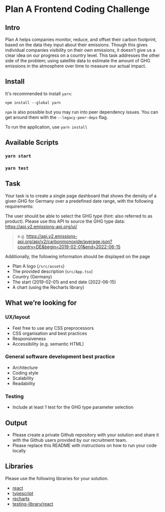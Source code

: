 # Plan A Frontend Coding Challenge

## Intro

Plan A helps companies monitor, reduce, and offset their carbon footprint, based on the data
they input about their emissions. Though this gives individual companies visibility on their
own emissions, it doesn’t give us a clear idea on our progress on a country level.
This task addresses the other side of the problem; using satellite data to estimate the
amount of GHG emissions in the atmosphere over time to measure our actual impact.

## Install

It's recommended to install `yarn`:

```
npm install --global yarn
```

`npm` is also possible but you may run into peer dependency issues. You can get around them with the `--legacy-peer-deps` flag.

To run the application, use `yarn install`

## Available Scripts

### `yarn start`

### `yarn test`

## Task

Your task is to create a single page dashboard that shows the density of a given GHG for Germany over a predefined date range, with the following requirements:

The user should be able to select the GHG type (hint: also referred to as product). Please use this API to source the GHG type data: https://api.v2.emissions-api.org/ui/

> e.g. https://api.v2.emissions-api.org/api/v2/carbonmonoxide/average.json?country=DE&begin=2019-02-01&end=2022-06-15

Additionally, the following information should be displayed on the page

- Plan A logo (`/src/assets`)
- The provided description (`src/App.tsx`)
- Country (Germany)
- The start (2019-02-01) and end date (2022-06-15)
- A chart (using the Recharts library)

## What we’re looking for

### UX/layout

- Feel free to use any CSS preprocessors
- CSS organisation and best practices
- Responsiveness
- Accessibility (e.g. semantic HTML)

### General software development best practice

- Architecture
- Coding style
- Scalability
- Readability

### Testing

- Include at least 1 test for the GHG type parameter selection

## Output

- Please create a private Github repository with your solution and share it with the Github users provided by our recruitment team.
- Please replace this README with instructions on how to run your code locally

## Libraries

Please use the following libraries for your solution.

- [react](https://reactjs.org/)
- [typescript](https://www.typescriptlang.org/)
- [recharts](https://recharts.org/en-US/)
- [testing-library/react](https://testing-library.com/docs/react-testing-library/intro/)
